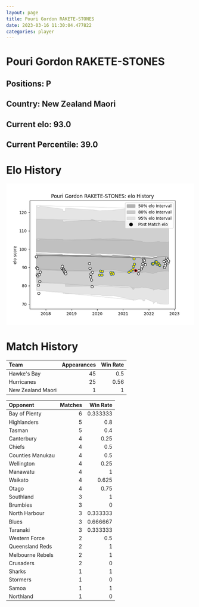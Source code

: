 ```yaml
---  
layout: page  
title: Pouri Gordon RAKETE-STONES  
date: 2023-03-16 11:30:04.477822  
categories: player  
---
```

# Pouri Gordon RAKETE-STONES

## Positions: P

## Country: New Zealand Maori

## Current elo: 93.0

## Current Percentile: 39.0

# Elo History


![elo history](history_PouriGordonRAKETE-STONES.png)
# Match History


| Team              |   Appearances |   Win Rate |
|:------------------|--------------:|-----------:|
| Hawke's Bay       |            45 |       0.5  |
| Hurricanes        |            25 |       0.56 |
| New Zealand Maori |             1 |       1    |

| Opponent         |   Matches |   Win Rate |
|:-----------------|----------:|-----------:|
| Bay of Plenty    |         6 |   0.333333 |
| Highlanders      |         5 |   0.8      |
| Tasman           |         5 |   0.4      |
| Canterbury       |         4 |   0.25     |
| Chiefs           |         4 |   0.5      |
| Counties Manukau |         4 |   0.5      |
| Wellington       |         4 |   0.25     |
| Manawatu         |         4 |   1        |
| Waikato          |         4 |   0.625    |
| Otago            |         4 |   0.75     |
| Southland        |         3 |   1        |
| Brumbies         |         3 |   0        |
| North Harbour    |         3 |   0.333333 |
| Blues            |         3 |   0.666667 |
| Taranaki         |         3 |   0.333333 |
| Western Force    |         2 |   0.5      |
| Queensland Reds  |         2 |   1        |
| Melbourne Rebels |         2 |   1        |
| Crusaders        |         2 |   0        |
| Sharks           |         1 |   1        |
| Stormers         |         1 |   0        |
| Samoa            |         1 |   1        |
| Northland        |         1 |   0        |